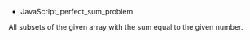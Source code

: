 - JavaScript_perfect_sum_problem

All subsets of the given array with the sum equal to the given number.